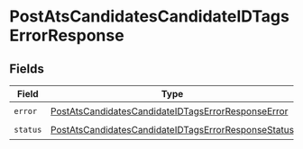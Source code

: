 # PostAtsCandidatesCandidateIDTagsErrorResponse


## Fields

| Field                                                                                                                             | Type                                                                                                                              | Required                                                                                                                          | Description                                                                                                                       |
| --------------------------------------------------------------------------------------------------------------------------------- | --------------------------------------------------------------------------------------------------------------------------------- | --------------------------------------------------------------------------------------------------------------------------------- | --------------------------------------------------------------------------------------------------------------------------------- |
| `error`                                                                                                                           | [PostAtsCandidatesCandidateIDTagsErrorResponseError](../../models/shared/postatscandidatescandidateidtagserrorresponseerror.md)   | :heavy_check_mark:                                                                                                                | N/A                                                                                                                               |
| `status`                                                                                                                          | [PostAtsCandidatesCandidateIDTagsErrorResponseStatus](../../models/shared/postatscandidatescandidateidtagserrorresponsestatus.md) | :heavy_check_mark:                                                                                                                | N/A                                                                                                                               |